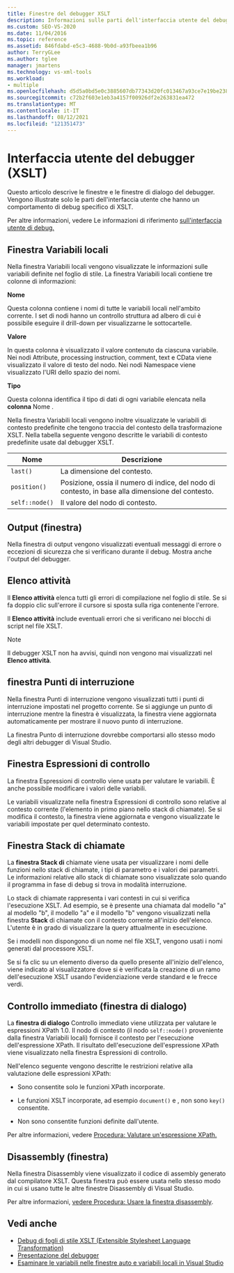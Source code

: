 ```yaml
---
title: Finestre del debugger XSLT
description: Informazioni sulle parti dell'interfaccia utente del debugger XSLT che controllano il comportamento di debug specifico di XSLT, tra cui le finestre Variabili locali, Output, Punti di interruzione, Stack di chiamate ed Espressioni di controllo.
ms.custom: SEO-VS-2020
ms.date: 11/04/2016
ms.topic: reference
ms.assetid: 846fdabd-e5c3-4688-9b0d-a93fbeea1b96
author: TerryGLee
ms.author: tglee
manager: jmartens
ms.technology: vs-xml-tools
ms.workload:
- multiple
ms.openlocfilehash: d5d5a0bd5e0c3885607db77343d20fc013467a93ce7e19be2387d84010556751
ms.sourcegitcommit: c72b2f603e1eb3a4157f00926df2e263831ea472
ms.translationtype: MT
ms.contentlocale: it-IT
ms.lasthandoff: 08/12/2021
ms.locfileid: "121351473"
---
```

# <a name="debugger-user-interface-xslt"></a>Interfaccia utente del debugger (XSLT)

Questo articolo descrive le finestre e le finestre di dialogo del debugger. Vengono illustrate solo le parti dell'interfaccia utente che hanno un comportamento di debug specifico di XSLT.

Per altre informazioni, vedere Le informazioni di riferimento [sull'interfaccia utente di debug.](../debugger/debugging-user-interface-reference.md)

## <a name="locals-window"></a>Finestra Variabili locali

Nella finestra Variabili locali vengono visualizzate le informazioni sulle variabili definite nel foglio di stile. La finestra Variabili locali contiene tre colonne di informazioni:

**Nome**

Questa colonna contiene i nomi di tutte le variabili locali nell'ambito corrente. I set di nodi hanno un controllo struttura ad albero di cui è possibile eseguire il drill-down per visualizzarne le sottocartelle.

**Valore**

In questa colonna è visualizzato il valore contenuto da ciascuna variabile. Nei nodi Attribute, processing instruction, comment, text e CData viene visualizzato il valore di testo del nodo. Nei nodi Namespace viene visualizzato l'URI dello spazio dei nomi.

**Tipo**

Questa colonna identifica il tipo di dati di ogni variabile elencata nella **colonna** Nome .

Nella finestra Variabili locali vengono inoltre visualizzate le variabili di contesto predefinite che tengono traccia del contesto della trasformazione XSLT. Nella tabella seguente vengono descritte le variabili di contesto predefinite usate dal debugger XSLT.

|Nome|Descrizione|
|-|-----------------|
|`last()`|La dimensione del contesto.|
|`position()`|Posizione, ossia il numero di indice, del nodo di contesto, in base alla dimensione del contesto.|
|`self::node()`|Il valore del nodo di contesto.|

## <a name="output-window"></a>Output (finestra)

Nella finestra di output vengono visualizzati eventuali messaggi di errore o eccezioni di sicurezza che si verificano durante il debug. Mostra anche l'output del debugger.

## <a name="task-list"></a>Elenco attività

Il **Elenco attività** elenca tutti gli errori di compilazione nel foglio di stile. Se si fa doppio clic sull'errore il cursore si sposta sulla riga contenente l'errore.

Il **Elenco attività** include eventuali errori che si verificano nei blocchi di script nel file XSLT.

> [!NOTE]
> Il debugger XSLT non ha avvisi, quindi non vengono mai visualizzati nel **Elenco attività**.

## <a name="breakpoints-window"></a>finestra Punti di interruzione

Nella finestra Punti di interruzione vengono visualizzati tutti i punti di interruzione impostati nel progetto corrente. Se si aggiunge un punto di interruzione mentre la finestra è visualizzata, la finestra viene aggiornata automaticamente per mostrare il nuovo punto di interruzione.

La finestra Punto di interruzione dovrebbe comportarsi allo stesso modo degli altri debugger di Visual Studio.

## <a name="watch-window"></a>Finestra Espressioni di controllo

La finestra Espressioni di controllo viene usata per valutare le variabili. È anche possibile modificare i valori delle variabili.

Le variabili visualizzate nella finestra Espressioni di controllo sono relative al contesto corrente (l'elemento in primo piano nello stack di chiamate). Se si modifica il contesto, la finestra viene aggiornata e vengono visualizzate le variabili impostate per quel determinato contesto.

## <a name="call-stack-window"></a>Finestra Stack di chiamate

La **finestra Stack di** chiamate viene usata per visualizzare i nomi delle funzioni nello stack di chiamate, i tipi di parametro e i valori dei parametri. Le informazioni relative allo stack di chiamate sono visualizzate solo quando il programma in fase di debug si trova in modalità interruzione.

Lo stack di chiamate rappresenta i vari contesti in cui si verifica l'esecuzione XSLT. Ad esempio, se è presente una chiamata dal modello "a" al modello "b", il modello "a" e il modello "b" vengono visualizzati nella finestra **Stack** di chiamate con il contesto corrente all'inizio dell'elenco. L'utente è in grado di visualizzare la query attualmente in esecuzione.

Se i modelli non dispongono di un nome nel file XSLT, vengono usati i nomi generati dal processore XSLT.

Se si fa clic su un elemento diverso da quello presente all'inizio dell'elenco, viene indicato al visualizzatore dove si è verificata la creazione di un ramo dell'esecuzione XSLT usando l'evidenziazione verde standard e le frecce verdi.

## <a name="quickwatch-dialog-box"></a>Controllo immediato (finestra di dialogo)

La **finestra di dialogo** Controllo immediato viene utilizzata per valutare le espressioni XPath 1.0. Il nodo di contesto (il nodo `self::node()` proveniente dalla finestra Variabili locali) fornisce il contesto per l'esecuzione dell'espressione XPath. Il risultato dell'esecuzione dell'espressione XPath viene visualizzato nella finestra Espressioni di controllo.

Nell'elenco seguente vengono descritte le restrizioni relative alla valutazione delle espressioni XPath:

- Sono consentite solo le funzioni XPath incorporate.

- Le funzioni XSLT incorporate, ad esempio `document()` e , non sono `key()` consentite.

- Non sono consentite funzioni definite dall'utente.

Per altre informazioni, vedere [Procedura: Valutare un'espressione XPath.](../xml-tools/how-to-evaluate-an-xpath-expression.md)

## <a name="disassembly-window"></a>Disassembly (finestra)

Nella finestra Disassembly viene visualizzato il codice di assembly generato dal compilatore XSLT. Questa finestra può essere usata nello stesso modo in cui si usano tutte le altre finestre Disassembly di Visual Studio.

Per altre informazioni, [vedere Procedura: Usare la finestra disassembly](../debugger/how-to-use-the-disassembly-window.md).

## <a name="see-also"></a>Vedi anche

- [Debug di fogli di stile XSLT (Extensible Stylesheet Language Transformation)](../xml-tools/debugging-xslt.md)
- [Presentazione del debugger](../debugger/debugger-feature-tour.md)
- [Esaminare le variabili nelle finestre auto e variabili locali in Visual Studio](../debugger/autos-and-locals-windows.md)
